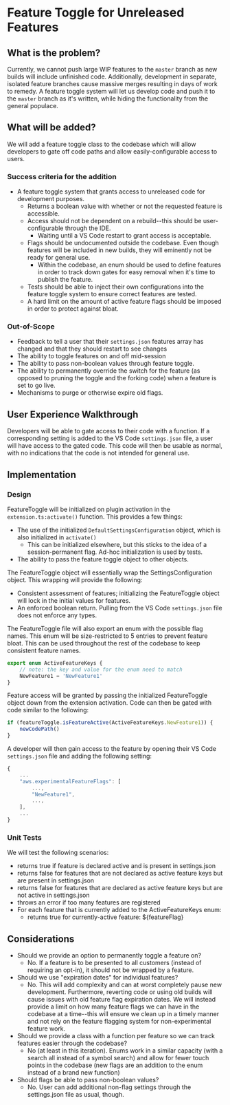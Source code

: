 Feature Toggle for Unreleased Features
==============================================

What is the problem?
--------------------

Currently, we cannot push large WIP features to the `master` branch as new builds will include unfinished code. Additionally, development in separate, isolated feature branches cause massive merges resulting in days of work to remedy. A feature toggle system will let us develop code and push it to the `master` branch as it's written, while hiding the functionality from the general populace.

What will be added?
---------------------

We will add a feature toggle class to the codebase which will allow developers to gate off code paths and allow easily-configurable access to users.

### Success criteria for the addition

* A feature toggle system that grants access to unreleased code for development purposes.
  * Returns a boolean value with whether or not the requested feature is accessible.
  * Access should not be dependent on a rebuild--this should be user-configurable through the IDE.
    * Waiting until a VS Code restart to grant access is acceptable.
  * Flags should be undocumented outside the codebase. Even though features will be included in new builds, they will eminently not be ready for general use.
    * Within the codebase, an enum should be used to define features in order to track down gates for easy removal when it's time to publish the feature.
  * Tests should be able to inject their own configurations into the feature toggle system to ensure correct features are tested.
  * A hard limit on the amount of active feature flags should be imposed in order to protect against bloat.

### Out-of-Scope

* Feedback to tell a user that their `settings.json` features array has changed and that they should restart to see changes
* The ability to toggle features on and off mid-session
* The ability to pass non-boolean values through feature toggle.
* The ability to permanently override the switch for the feature (as opposed to pruning the toggle and the forking code) when a feature is set to go live.
* Mechanisms to purge or otherwise expire old flags.

User Experience Walkthrough
---------------------------

Developers will be able to gate access to their code with a function. If a corresponding setting is added to the VS Code `settings.json` file, a user will have access to the gated code. This code will then be usable as normal, with no indications that the code is not intended for general use.

Implementation
--------------

### Design

FeatureToggle will be initialized on plugin activation in the `extension.ts:activate()` function. This provides a few things:

* The use of the initialized `DefaultSettingsConfiguration` object, which is also initialized in `activate()`
  * This can be initialized elsewhere, but this sticks to the idea of a session-permanent flag. Ad-hoc initialization is used by tests.
* The ability to pass the feature toggle object to other objects.

The FeatureToggle object will essentially wrap the SettingsConfiguration object. This wrapping will provide the following:

* Consistent assessment of features; initializing the FeatureToggle object will lock in the initial values for features.
* An enforced boolean return. Pulling from the VS Code `settings.json` file does not enforce any types.

The FeatureToggle file will also export an enum with the possible flag names. This enum will be size-restricted to 5 entries to prevent feature bloat. This can be used throughout the rest of the codebase to keep consistent feature names.

```typescript
export enum ActiveFeatureKeys {
    // note: the key and value for the enum need to match
    NewFeature1 = 'NewFeature1'
}
```

Feature access will be granted by passing the initialized FeatureToggle object down from the extension activation. Code can then be gated with code similar to the following:

```typescript
if (featureToggle.isFeatureActive(ActiveFeatureKeys.NewFeature1)) {
    newCodePath()
}
```

A developer will then gain access to the feature by opening their VS Code `settings.json` file and adding the following setting:

```javascript
{
    ...
    "aws.experimentalFeatureFlags": [
        ...,
        "NewFeature1",
        ...,
    ],
    ...
}
```

### Unit Tests

We will test the following scenarios:

* returns true if feature is declared active and is present in settings.json
* returns false for features that are not declared as active feature keys but are present in settings.json
* returns false for features that are declared as active feature keys but are not active in settings.json
* throws an error if too many features are registered
* For each feature that is currently added to the ActiveFeatureKeys enum:
  * returns true for currently-active feature: ${featureFlag}

Considerations
--------------

* Should we provide an option to permanently toggle a feature on?
  * No. If a feature is to be presented to all customers (instead of requiring an opt-in), it should not be wrapped by a feature.
* Should we use "expiration dates" for individual features?
  * No. This will add complexity and can at worst completely pause new development. Furthermore, reverting code or using old builds will cause issues with old feature flag expiration dates. We will instead provide a limit on how many feature flags we can have in the codebase at a time--this will ensure we clean up in a timely manner and not rely on the feature flagging system for non-experimental feature work.
* Should we provide a class with a function per feature so we can track features easier through the codebase?
  * No (at least in this iteration). Enums work in a similar capacity (with a search all instead of a symbol search) and allow for fewer touch points in the codebase (new flags are an addition to the enum instead of a brand new function)
* Should flags be able to pass non-boolean values?
  * No. User can add additional non-flag settings through the settings.json file as usual, though.
